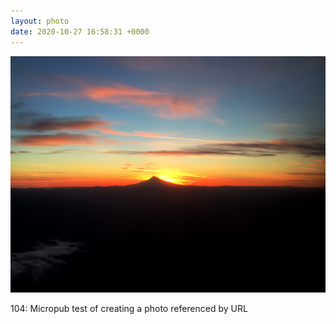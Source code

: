 ```yaml
---
layout: photo
date: 2020-10-27 16:58:31 +0000
---
```

![](/images/sunset.jpg)
  
104: Micropub test of creating a photo referenced by URL
